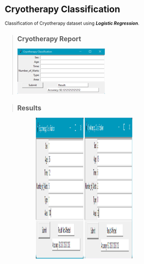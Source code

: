 # Cryotherapy Classification
Classification of Cryotherapy dataset using ***Logistic Regression***.
<br/>
> ## Cryotherapy Report 
><img src="https://github.com/SaiSwarup27/Cryotherapy-Classification/blob/master/images/Cryotherapy_report.png " width=60% height=40%/>

> ## Results 
<p align="center" width="100%">
    <img width="30%" height="450" src="https://github.com/SaiSwarup27/Cryotherapy-Classification/blob/master/images/Cryotherapy_result1.png">
    <img width="30%" height="450" src="https://github.com/SaiSwarup27/Cryotherapy-Classification/blob/master/images/Cryotherapy_result2.png">
</p>

